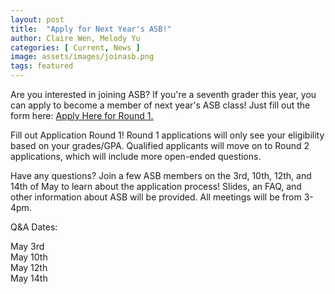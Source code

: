 ```yaml
---
layout: post
title:  "Apply for Next Year's ASB!"
author: Claire Wen, Melody Yu
categories: [ Current, News ]
image: assets/images/joinasb.png
tags: featured
---
```


Are you interested in joining ASB? If you're a seventh grader this year, you can apply to become a member of next year's ASB class! Just fill out the form here: [Apply Here for Round 1.](https://forms.gle/PTnnPvbTyYWfMYAU6)  

Fill out Application Round 1! Round 1 applications will only see your eligibility based on your grades/GPA. Qualified applicants will move on to Round 2 applications, which will include more open-ended questions.

Have any questions? Join a few ASB members on the 3rd, 10th, 12th, and 14th of May to learn about the application process! Slides, an FAQ, and other information about ASB will be provided. All meetings will be from 3-4pm.

Q&A Dates:  

May 3rd  
May 10th  
May 12th  
May 14th  
